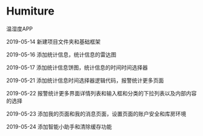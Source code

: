 # Humiture
温湿度APP

2019-05-14 新建项目文件夹和基础框架

2019-05-16 添加统计信息，统计信息的雷达图

2019-05-17 添加统计信息饼图，统计信息的时间时间选择器

2019-05-21 添加统计信息时间选择器逻辑代码，报警统计更多页面

2019-05-22 报警统计更多界面详情列表和输入框和分类的下拉列表以及内部内容的选择

2019-05-23 添加我的页面和我的消息页面，设置页面的账户安全和库房环境

2019-05-24 添加智能小助手和清除缓存功能

